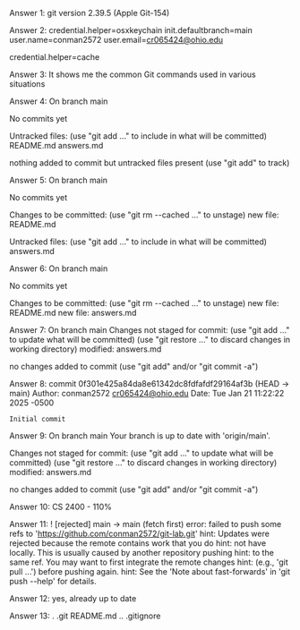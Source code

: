 Answer 1:
git version 2.39.5 (Apple Git-154)

Answer 2:
credential.helper=osxkeychain
init.defaultbranch=main
user.name=conman2572
user.email=cr065424@ohio.edu

credential.helper=cache

Answer 3:
It shows me the common Git commands used in various situations

Answer 4:
On branch main

No commits yet

Untracked files:
  (use "git add <file>..." to include in what will be committed)
	README.md
	answers.md

nothing added to commit but untracked files present (use "git add" to track)

Answer 5:
On branch main

No commits yet

Changes to be committed:
  (use "git rm --cached <file>..." to unstage)
	new file:   README.md

Untracked files:
  (use "git add <file>..." to include in what will be committed)
	answers.md

Answer 6:
On branch main

No commits yet

Changes to be committed:
  (use "git rm --cached <file>..." to unstage)
	new file:   README.md
	new file:   answers.md

Answer 7:
On branch main
Changes not staged for commit:
  (use "git add <file>..." to update what will be committed)
  (use "git restore <file>..." to discard changes in working directory)
	modified:   answers.md

no changes added to commit (use "git add" and/or "git commit -a")

Answer 8:
commit 0f301e425a84da8e61342dc8fdfafdf29164af3b (HEAD -> main)
Author: conman2572 <cr065424@ohio.edu>
Date:   Tue Jan 21 11:22:22 2025 -0500

    Initial commit
Answer 9:
On branch main
Your branch is up to date with 'origin/main'.

Changes not staged for commit:
  (use "git add <file>..." to update what will be committed)
  (use "git restore <file>..." to discard changes in working directory)
	modified:   answers.md

no changes added to commit (use "git add" and/or "git commit -a")

Answer 10:
CS 2400 - 110% 

Answer 11:
! [rejected]        main -> main (fetch first)
error: failed to push some refs to 'https://github.com/conman2572/git-lab.git'
hint: Updates were rejected because the remote contains work that you do
hint: not have locally. This is usually caused by another repository pushing
hint: to the same ref. You may want to first integrate the remote changes
hint: (e.g., 'git pull ...') before pushing again.
hint: See the 'Note about fast-forwards' in 'git push --help' for details.

Answer 12:
yes, already up to date

Answer 13:
.		.git		README.md
..		.gitignore

